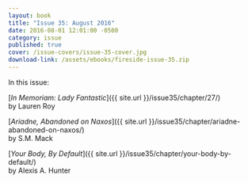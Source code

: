 ```yaml
---
layout: book
title: "Issue 35: August 2016"
date: 2016-08-01 12:01:00 -0500
category: issue
published: true
cover: /issue-covers/issue-35-cover.jpg
download-link: /assets/ebooks/fireside-issue-35.zip
---
```


In this issue:

[_In Memoriam: Lady Fantastic_]({{ site.url }}/issue35/chapter/27/)<br/>
by Lauren Roy

[_Ariadne, Abandoned on Naxos_]({{ site.url }}/issue35/chapter/ariadne-abandoned-on-naxos/)<br/>
by S.M. Mack

[_Your Body, By Default_]({{ site.url }}/issue35/chapter/your-body-by-default/)<br/>
by Alexis A. Hunter
